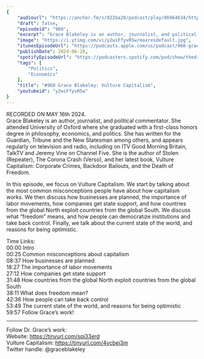 ```yaml
---
{
	"audiourl": "https://anchor.fm/s/822ba20/podcast/play/86964634/https%3A%2F%2Fd3ctxlq1ktw2nl.cloudfront.net%2Fstaging%2F2024-4-20%2F39b68b63-33a1-c0be-a253-defb7afaeb7b.m4a",
	"draft": false,
	"episodeid": "960",
	"excerpt": "Grace Blakeley is an author, journalist, and political commentator. She attended University of Oxford where she graduated with a first-class honors degree in philosophy, economics, and politics. She has written for the Guardian, Tribune and the New Statesman among others, and appears regularly on television and radio, including on ITV Good Morning Britain, TalkTV and Jeremy Vine on Channel Five. She is the author of Stolen (Repeater), The Corona Crash (Verso), and her latest book, Vulture Capitalism: Corporate Crimes, Backdoor Bailouts, and the Death of Freedom.",
	"image": "https://i.ytimg.com/vi/y2wiFfyvR5w/maxresdefault.jpg",
	"itunesEpisodeUrl": "https://podcasts.apple.com/us/podcast/960-grace-blakeley-vulture-capitalism/id1451347236?i=1000660584795&uo=4",
	"publishDate": 2024-06-28,
	"spotifyEpisodeUrl": "https://podcasters.spotify.com/pod/show/thedissenter/episodes/960-Grace-Blakeley-Vulture-Capitalism-e2jseuq",
	"tags": [
		"Politics",
		"Economics"
	],
	"title": "#960 Grace Blakeley: Vulture Capitalism",
	"youtubeid": "y2wiFfyvR5w"
}
---
```

RECORDED ON MAY 16th 2024.  
Grace Blakeley is an author, journalist, and political commentator. She attended University of Oxford where she graduated with a first-class honors degree in philosophy, economics, and politics. She has written for the Guardian, Tribune and the New Statesman among others, and appears regularly on television and radio, including on ITV Good Morning Britain, TalkTV and Jeremy Vine on Channel Five. She is the author of Stolen (Repeater), The Corona Crash (Verso), and her latest book, Vulture Capitalism: Corporate Crimes, Backdoor Bailouts, and the Death of Freedom.

In this episode, we focus on Vulture Capitalism. We start by talking about the most common misconceptions people have about how capitalism works. We then discuss how businesses are planned, the importance of labor movements, how companies get state support, and how countries from the global North exploit countries from the global South. We discuss what “freedom” means, and how people can democratize institutions and take back control. Finally, we talk about the current state of the world, and reasons for being optimistic.

Time Links:  
<time>00:00</time> Intro  
<time>00:25</time> Common misconceptions about capitalism  
<time>08:37</time> How businesses are planned  
<time>18:27</time> The importance of labor movements  
<time>27:12</time> How companies get state support  
<time>31:48</time> How countries from the global North exploit countries from the global South  
<time>38:11</time> What does freedom mean?  
<time>42:36</time> How people can take back control  
<time>53:49</time> The current state of the world, and reasons for being optimistic  
<time>59:57</time> Follow Grace’s work!

---

Follow Dr. Grace’s work:  
Website: https://tinyurl.com/spj33erd  
Vulture Capitalism: https://tinyurl.com/4ycbej3m  
Twitter handle: @graceblakeley
